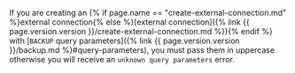 If you are creating an {% if page.name == "create-external-connection.md" %}external connection{% else %}[external connection]({% link {{ page.version.version }}/create-external-connection.md %}){% endif %} with [`BACKUP` query parameters]({% link {{ page.version.version }}/backup.md %}#query-parameters), you must pass them in uppercase otherwise you will receive an `unknown query parameters` error.